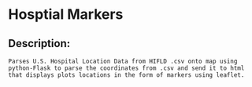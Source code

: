 # Hosptial Markers

## Description:

    Parses U.S. Hospital Location Data from HIFLD .csv onto map using python-Flask to parse the coordinates from .csv and send it to html that displays plots locations in the form of markers using leaflet.